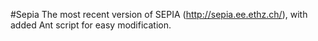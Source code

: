 #Sepia
The most recent version of SEPIA (http://sepia.ee.ethz.ch/), with added
Ant script for easy modification.
